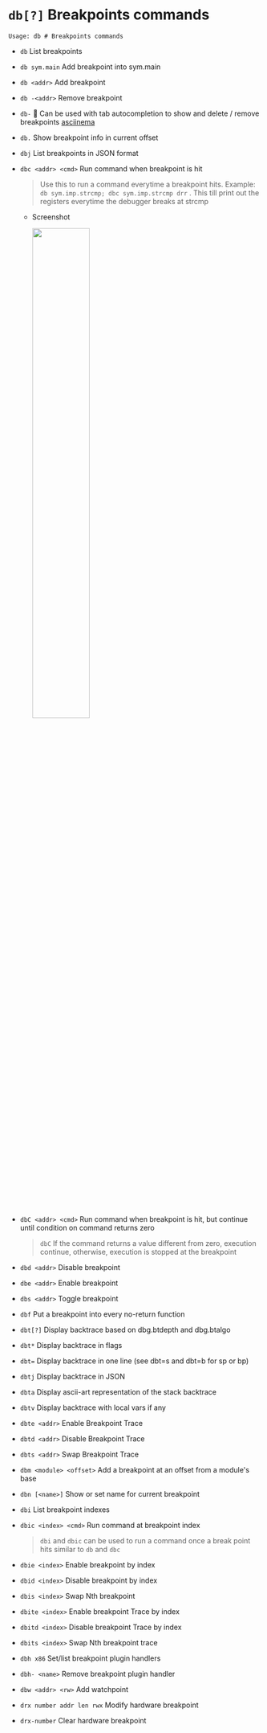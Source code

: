 <!-- TITLE: db -->

#  `db[?]` Breakpoints commands


```text
Usage: db # Breakpoints commands
```


- `db` List breakpoints
- `db sym.main` Add breakpoint into sym.main
- `db <addr>` Add breakpoint
- `db -<addr>` Remove breakpoint
- `db-` 🚀 Can be used with tab autocompletion to show and delete / remove breakpoints [asciinema](https://asciinema.org/a/FnpOhoNIXJ5d4dAAaQ9Vgg3OW)
- `db.` Show breakpoint info in current offset
- `dbj` List breakpoints in JSON format
- `dbc <addr> <cmd>` Run command when breakpoint is hit
  > Use this to run a command everytime a breakpoint hits. Example: `db sym.imp.strcmp; dbc sym.imp.strcmp drr` . This till print out the registers everytime the debugger breaks at strcmp
  - Screenshot

    <img src="/uploads/small-d/dbc.png" width="50%">

- `dbC <addr> <cmd>` Run command when breakpoint is hit, but continue until condition on command returns zero
	> `dbC` If the command returns a value different from zero, execution continue, otherwise, execution is stopped at the breakpoint
- `dbd <addr>` Disable breakpoint
- `dbe <addr>` Enable breakpoint
- `dbs <addr>` Toggle breakpoint
- `dbf` Put a breakpoint into every no-return function
- `dbt[?]` Display backtrace based on dbg.btdepth and dbg.btalgo
- `dbt*` Display backtrace in flags
- `dbt=` Display backtrace in one line (see dbt=s and dbt=b for sp or bp)
- `dbtj` Display backtrace in JSON
- `dbta` Display ascii-art representation of the stack backtrace
- `dbtv` Display backtrace with local vars if any
- `dbte <addr>` Enable Breakpoint Trace
- `dbtd <addr>` Disable Breakpoint Trace
- `dbts <addr>` Swap Breakpoint Trace
- `dbm <module> <offset>` Add a breakpoint at an offset from a module's base
- `dbn [<name>]` Show or set name for current breakpoint
- `dbi` List breakpoint indexes
- `dbic <index> <cmd>` Run command at breakpoint index
	> `dbi` and `dbic` can be used to run a command once a break point hits similar to `db` and `dbc`
- `dbie <index>` Enable breakpoint by index
- `dbid <index>` Disable breakpoint by index
- `dbis <index>` Swap Nth breakpoint
- `dbite <index>` Enable breakpoint Trace by index
- `dbitd <index>` Disable breakpoint Trace by index
- `dbits <index>` Swap Nth breakpoint trace
- `dbh x86` Set/list breakpoint plugin handlers
- `dbh- <name>` Remove breakpoint plugin handler
- `dbw <addr> <rw>` Add watchpoint
- `drx number addr len rwx` Modify hardware breakpoint
- `drx-number` Clear hardware breakpoint

<p hidden>db dbj dbc dbC dbd dbe dbs dbf dbt dbt* dbt=dbtj dbta dbtv dbte dbtd dbts dbm dbn dbi dbic dbie dbid dbis dbite dbitd dbits dbh dbh- dbw drx</p>